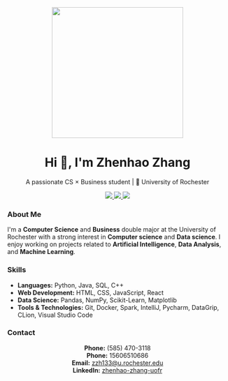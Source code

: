 
<!-- README.md -->
<div align="center">
  <img src="https://media.giphy.com/media/L8K62iTDkzGX6/giphy.gif" width="300">
</div>

<h1 align="center">Hi 👋, I'm Zhenhao Zhang</h1>
<p align="center">A passionate CS × Business student | 📍 University of Rochester</p>

<p align="center">
  <a href="https://github.com/X0X0X00" target="_blank">
    <img src="https://img.shields.io/badge/GitHub-100000?style=for-the-badge&logo=github&logoColor=white" />
  </a>
  <a href="https://www.linkedin.com/in/zhenhao-zhang-uofr/" target="_blank">
    <img src="https://img.shields.io/badge/LinkedIn-0A66C2?style=for-the-badge&logo=linkedin&logoColor=white" />
  </a>
  <a href="mailto:zzh133@u.rochester.edu">
    <img src="https://img.shields.io/badge/Email-zzh133@u.rochester.edu-blue?style=for-the-badge&logo=gmail&logoColor=white" />
  </a>
</p>


### About Me
I'm a **Computer Science** and **Business** double major at the University of Rochester with a strong interest in **Computer science** and **Data science**. I enjoy working on projects related to **Artificial Intelligence**, **Data Analysis**, and **Machine Learning**.

### Skills
- **Languages:** Python, Java, SQL, C++
- **Web Development:** HTML, CSS, JavaScript, React
- **Data Science:** Pandas, NumPy, Scikit-Learn, Matplotlib
- **Tools & Technologies:** Git, Docker, Spark, IntelliJ, Pycharm, DataGrip, CLion, Visual Studio Code

### Contact
<p align="center">
  <strong>Phone:</strong> (585) 470-3118 <br>
  <strong>Phone:</strong> 15606510686 <br>
  <strong>Email:</strong> <a href="mailto:zzh133@u.rochester.edu">zzh133@u.rochester.edu</a><br>
  <strong>LinkedIn:</strong> <a href="https://www.linkedin.com/in/zhenhao-zhang-uofr">zhenhao-zhang-uofr</a>
</p>

